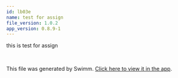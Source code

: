 ```yaml
---
id: lb03e
name: test for assign
file_version: 1.0.2
app_version: 0.8.9-1
---
```


this is test for assign

<br/>

This file was generated by Swimm. [Click here to view it in the app](https://swimm-stag.web.app/repos/Z2l0aHViJTNBJTNBdDMlM0ElM0FlcmFuLXN3aW1t/docs/lb03e).